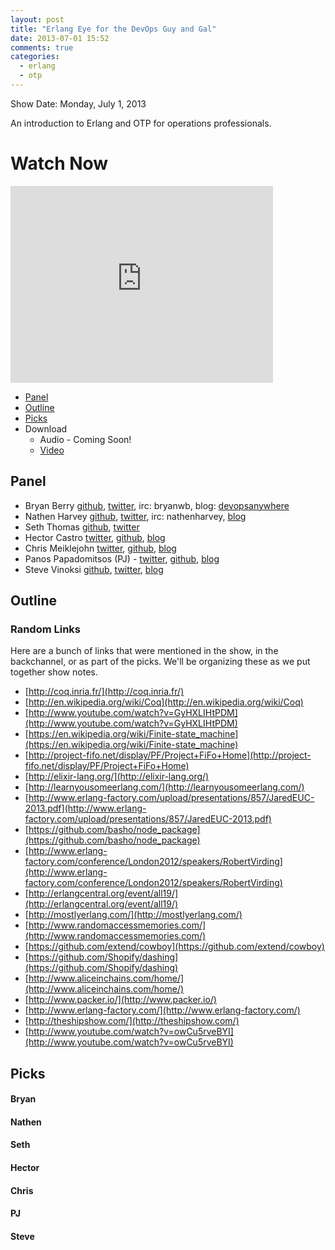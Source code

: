 ```yaml
---
layout: post
title: "Erlang Eye for the DevOps Guy and Gal"
date: 2013-07-01 15:52
comments: true
categories: 
  - erlang
  - otp
---
```

Show Date: Monday, July 1, 2013

An introduction to Erlang and OTP for operations professionals.

# Watch Now

<iframe width="420" height="315" src="http://www.youtube.com/embed/7WqczWKwWOU" frameborder="0" allowfullscreen></iframe>

* [Panel](http://foodfightshow.org/2013/07/erlang-eye-for-the-devops-guy-and-gal.html#panel)
* [Outline](http://foodfightshow.org/2013/07/erlang-eye-for-the-devops-guy-and-gal.html#outline)
* [Picks](http://foodfightshow.org/2013/07/erlang-eye-for-the-devops-guy-and-gal.html#picks)
* Download
  * Audio - Coming Soon!
  * [Video](http://youtube.com/watch?v=7WqczWKwWOU)

Panel<a name="panel"></a>
------
* Bryan Berry [github](http://github.com/bryanwb), [twitter](http://twitter.com/bryanwb), irc: bryanwb, blog: [devopsanywhere](http://devopsanywhere.blogspot.com)
* Nathen Harvey [github](http://github.com/nathenharvey), [twitter](http://twitter.com/nathenharvey), irc: nathenharvey, [blog](http://nathenharvey.com)
* Seth Thomas [github](https://github.com/cheeseplus), [twitter](https://twitter.com/cheeseplus)
* Hector Castro  [twitter](https://twitter.com/hectcastro), [github](https://github.com/hectcastro), [blog](http://hectcastro.me/)
* Chris Meiklejohn [twitter](https://twitter.com/cmeik), [github](https://github.com/cmeiklejohn/), [blog](http://christophermeiklejohn.com/)
* Panos Papadomitsos (PJ) - [twitter](https://twitter.com/priestjim), [github](https://github.com/priestjim), [blog](http://ezgr.net/)
* Steve Vinoksi [github](https://github.com/vinoski), [twitter](https://twitter.com/stevevinoski), [blog](http://steve.vinoski.net/blog/)

<!-- more -->

Outline<a name="outline"></a>
-------

### Random Links

Here are a bunch of links that were mentioned in the show, in the backchannel, or as part of the picks.  We'll be organizing these as we put together show notes.

* [http://coq.inria.fr/](http://coq.inria.fr/)
* [http://en.wikipedia.org/wiki/Coq](http://en.wikipedia.org/wiki/Coq)
* [http://www.youtube.com/watch?v=GyHXLIHtPDM](http://www.youtube.com/watch?v=GyHXLIHtPDM)
* [https://en.wikipedia.org/wiki/Finite-state_machine](https://en.wikipedia.org/wiki/Finite-state_machine)
* [http://project-fifo.net/display/PF/Project+FiFo+Home](http://project-fifo.net/display/PF/Project+FiFo+Home)
* [http://elixir-lang.org/](http://elixir-lang.org/)
* [http://learnyousomeerlang.com/](http://learnyousomeerlang.com/)
* [http://www.erlang-factory.com/upload/presentations/857/JaredEUC-2013.pdf](http://www.erlang-factory.com/upload/presentations/857/JaredEUC-2013.pdf)
* [https://github.com/basho/node_package](https://github.com/basho/node_package)
* [http://www.erlang-factory.com/conference/London2012/speakers/RobertVirding](http://www.erlang-factory.com/conference/London2012/speakers/RobertVirding)
* [http://erlangcentral.org/event/all19/](http://erlangcentral.org/event/all19/)
* [http://mostlyerlang.com/](http://mostlyerlang.com/)
* [http://www.randomaccessmemories.com/](http://www.randomaccessmemories.com/)
* [https://github.com/extend/cowboy](https://github.com/extend/cowboy)
* [https://github.com/Shopify/dashing](https://github.com/Shopify/dashing)
* [http://www.aliceinchains.com/home/](http://www.aliceinchains.com/home/)
* [http://www.packer.io/](http://www.packer.io/)
* [http://www.erlang-factory.com/](http://www.erlang-factory.com/)
* [http://theshipshow.com/](http://theshipshow.com/)
* [http://www.youtube.com/watch?v=owCu5rveBYI](http://www.youtube.com/watch?v=owCu5rveBYI)

Picks
-----

#### Bryan

#### Nathen

#### Seth 

#### Hector

#### Chris

#### PJ

#### Steve


